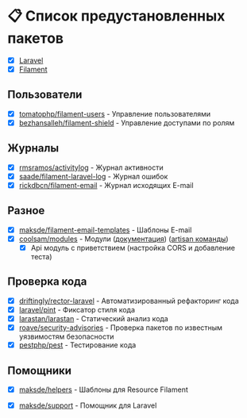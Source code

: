 # 📋 Список предустановленных пакетов

* [x] [Laravel](https://laravel.com/docs)
* [x] [Filament](https://filamentphp.com/docs/3.x/panels/installation)

## Пользователи

* [x] [tomatophp/filament-users](https://github.com/tomatophp/filament-users) - Управление пользователями
* [x] [bezhansalleh/filament-shield](https://github.com/bezhansalleh/filament-shield) - Управление доступами по ролям

## Журналы

* [x] [rmsramos/activitylog](https://github.com/rmsramos/activitylog) - Журнал активности
* [x] [saade/filament-laravel-log](https://github.com/saade/filament-laravel-log) - Журнал ошибок
* [x] [rickdbcn/filament-email](https://github.com/rickdbcn/filament-email) - Журнал исходящих E-mail

## Разное

* [x] [maksde/filament-email-templates](https://github.com/demyanenkomaks/filament-email-templates) - Шаблоны E-mail
* [x] [coolsam/modules](https://github.com/savannabits/filament-modules) - Модули ([документация](https://laravelmodules.com/docs/12/getting-started/introduction)) ([artisan команды](https://laravelmodules.com/docs/12/advanced/artisan-commands))
    * [x] Api модуль с приветствием (настройка CORS и добавление теста)

## Проверка кода

* [x] [driftingly/rector-laravel](https://github.com/driftingly/rector-laravel) - Автоматизированный рефакторинг кода
* [x] [laravel/pint](https://laravel.com/docs/pint) - Фиксатор стиля кода
* [x] [larastan/larastan](https://github.com/larastan/larastan) - Статический анализ кода
* [x] [roave/security-advisories](https://github.com/Roave/SecurityAdvisories) - Проверка пакетов по известным уязвимостям безопасности
* [x] [pestphp/pest](https://pestphp.com/docs/installation) - Тестирование кода

## Помощники

* [x] [maksde/helpers](https://github.com/demyanenkomaks/helpers) - Шаблоны для Resource Filament
* [x] [maksde/support](https://github.com/demyanenkomaks/support) - Помощник для Laravel

